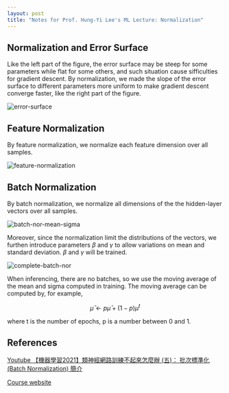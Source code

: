 ```yaml
---
layout: post
title: "Notes for Prof. Hung-Yi Lee's ML Lecture: Normalization"
---
```


## Normalization and Error Surface

Like the left part of the figure, the error surface may be steep for some parameters while flat for some others, and such situation cause sifficulties for gradient descent. By normalization, we made the slope of the error surface to different parameters more uniform to make gradient descent converge faster, like the right part of the figure.

![error-surface](https://baliuzeger.github.io/sjl/assets/images/HYL_ML_normalization/error-surface.png)

## Feature Normalization

By feature normalization, we normalize each feature dimension over all samples.

![feature-normalization](https://baliuzeger.github.io/sjl/assets/images/HYL_ML_normalization/feature-normalization.png)

## Batch Normalization

By batch normalization, we normalize all dimensions of the the hidden-layer vectors over all samples.

![batch-nor-mean-sigma](https://baliuzeger.github.io/sjl/assets/images/HYL_ML_normalization/batch-nor-mean-sigma.png)

Moreover, since the normalization limit the distributions of the vectors, we furthen introduce parameters $\beta$ and $\gamma$ to allow variations on mean and standard deviation. $\beta$ and $\gamma$ will be trained.

![complete-batch-nor](https://baliuzeger.github.io/sjl/assets/images/HYL_ML_normalization/complete-batch-nor.png)

When inferencing, there are no batches, so we use the moving average of the mean and sigma computed in training. The moving average can be computed by, for example,

$$
\bar{\mu} \gets p \bar{\mu} + (1-p) \mu^{t}
$$

where t is the number of epochs, p is a number between $0$ and $1$.

## References

[Youtube 【機器學習2021】類神經網路訓練不起來怎麼辦 (五)： 批次標準化 (Batch Normalization) 簡介](https://youtu.be/BABPWOkSbLE)

[Course website](http://speech.ee.ntu.edu.tw/~tlkagk/courses_ML17_2.html)
